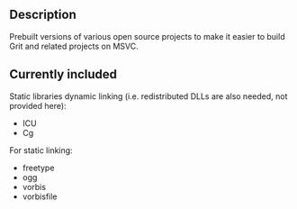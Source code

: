 Description
-----------

Prebuilt versions of various open source projects to make it easier to build Grit and related
projects on MSVC.

Currently included
------------------

Static libraries dynamic linking (i.e. redistributed DLLs are also needed, not provided here):
* ICU
* Cg

For static linking:
* freetype
* ogg
* vorbis
* vorbisfile
